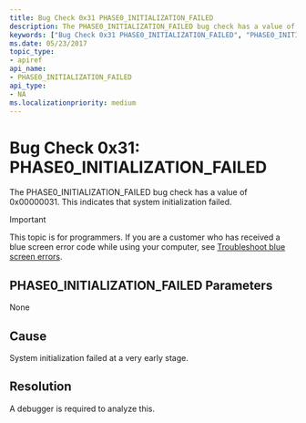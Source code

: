 ```yaml
---
title: Bug Check 0x31 PHASE0_INITIALIZATION_FAILED
description: The PHASE0_INITIALIZATION_FAILED bug check has a value of 0x00000031. This indicates that system initialization failed.
keywords: ["Bug Check 0x31 PHASE0_INITIALIZATION_FAILED", "PHASE0_INITIALIZATION_FAILED"]
ms.date: 05/23/2017
topic_type:
- apiref
api_name:
- PHASE0_INITIALIZATION_FAILED
api_type:
- NA
ms.localizationpriority: medium
---
```


# Bug Check 0x31: PHASE0\_INITIALIZATION\_FAILED


The PHASE0\_INITIALIZATION\_FAILED bug check has a value of 0x00000031. This indicates that system initialization failed.

> [!IMPORTANT]
> This topic is for programmers. If you are a customer who has received a blue screen error code while using your computer, see [Troubleshoot blue screen errors](https://www.windows.com/stopcode).


## PHASE0\_INITIALIZATION\_FAILED Parameters


None

Cause
-----

System initialization failed at a very early stage.

Resolution
----------

A debugger is required to analyze this.

 

 




